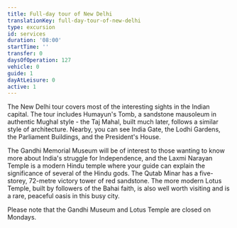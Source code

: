 ```yaml
---
title: Full-day tour of New Delhi
translationKey: full-day-tour-of-new-delhi
type: excursion
id: services
duration: '08:00'
startTime: ''
transfer: 0
daysOfOperation: 127
vehicle: 0
guide: 1
dayAtLeisure: 0
active: 1
---
```

The New Delhi tour covers most of the interesting sights in the Indian capital. The tour includes Humayun's Tomb, a sandstone mausoleum in authentic Mughal style - the Taj Mahal, built much later, follows a similar style of architecture. Nearby, you can see India Gate, the Lodhi Gardens, the Parliament Buildings, and the President's House.     


The Gandhi Memorial Museum will be of interest to those wanting to know more about India's struggle for Independence, and the Laxmi Narayan Temple is a modern Hindu temple where your guide can explain the significance of several of the Hindu gods. The Qutab Minar has a five-storey, 72-metre victory tower of red sandstone. The more modern Lotus Temple, built by followers of the Bahai faith, is also well worth visiting and is a rare, peaceful oasis in this busy city.     


Please note that the Gandhi Museum and Lotus Temple are closed on Mondays.